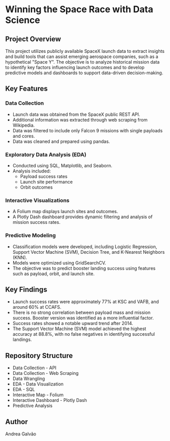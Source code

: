 # Winning the Space Race with Data Science

## Project Overview

This project utilizes publicly available SpaceX launch data to extract insights and build tools that can assist emerging aerospace companies, such as a hypothetical "Space Y". The objective is to analyze historical mission data to identify key factors influencing launch outcomes and to develop predictive models and dashboards to support data-driven decision-making.

## Key Features

### Data Collection  
- Launch data was obtained from the SpaceX public REST API.  
- Additional information was extracted through web scraping from Wikipedia.  
- Data was filtered to include only Falcon 9 missions with single payloads and cores.  
- Data was cleaned and prepared using pandas.

### Exploratory Data Analysis (EDA)  
- Conducted using SQL, Matplotlib, and Seaborn.  
- Analysis included:
  - Payload success rates
  - Launch site performance
  - Orbit outcomes

### Interactive Visualizations  
- A Folium map displays launch sites and outcomes.  
- A Plotly Dash dashboard provides dynamic filtering and analysis of mission success rates.

### Predictive Modeling  
- Classification models were developed, including Logistic Regression, Support Vector Machine (SVM), Decision Tree, and K-Nearest Neighbors (KNN).  
- Models were optimized using GridSearchCV.  
- The objective was to predict booster landing success using features such as payload, orbit, and launch site.

## Key Findings

- Launch success rates were approximately 77% at KSC and VAFB, and around 60% at CCAFS.  
- There is no strong correlation between payload mass and mission success. Booster version was identified as a more influential factor.  
- Success rates showed a notable upward trend after 2014.  
- The Support Vector Machine (SVM) model achieved the highest accuracy at 88.8%, with no false negatives in identifying successful landings.

## Repository Structure

- Data Collection - API  
- Data Collection - Web Scraping  
- Data Wrangling  
- EDA - Data Visualization  
- EDA - SQL  
- Interactive Map - Folium  
- Interactive Dashboard - Plotly Dash  
- Predictive Analysis  

## Author

Andrea Galvão
